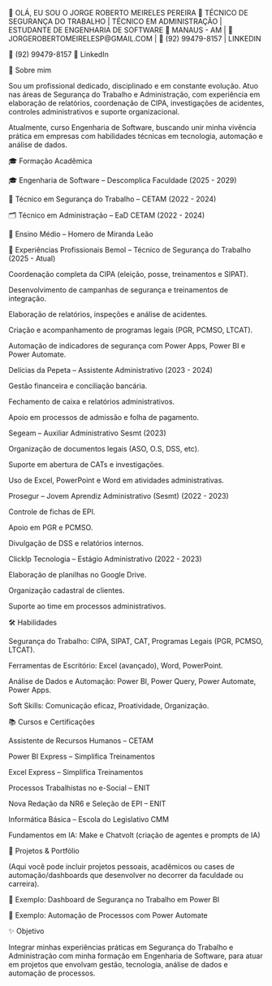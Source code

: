<span style="text-transform:uppercase;">
👋 Olá, eu sou o Jorge Roberto Meireles Pereira  
🎯 Técnico de Segurança do Trabalho | Técnico em Administração | Estudante de Engenharia de Software  
📍 Manaus - AM | 📧 jorgerobertomeirelesp@gmail.com | 📱 (92) 99479-8157 | LinkedIn  
</span>


📱 (92) 99479-8157
🔗 LinkedIn

🚀 Sobre mim

Sou um profissional dedicado, disciplinado e em constante evolução.
Atuo nas áreas de Segurança do Trabalho e Administração, com experiência em elaboração de relatórios, coordenação de CIPA, investigações de acidentes, controles administrativos e suporte organizacional.

Atualmente, curso Engenharia de Software, buscando unir minha vivência prática em empresas com habilidades técnicas em tecnologia, automação e análise de dados.

🎓 Formação Acadêmica

🎓 Engenharia de Software – Descomplica Faculdade (2025 - 2029)

🦺 Técnico em Segurança do Trabalho – CETAM (2022 - 2024)

🗂️ Técnico em Administração – EaD CETAM (2022 - 2024)

🎒 Ensino Médio – Homero de Miranda Leão

💼 Experiências Profissionais
Bemol – Técnico de Segurança do Trabalho (2025 - Atual)

Coordenação completa da CIPA (eleição, posse, treinamentos e SIPAT).

Desenvolvimento de campanhas de segurança e treinamentos de integração.

Elaboração de relatórios, inspeções e análise de acidentes.

Criação e acompanhamento de programas legais (PGR, PCMSO, LTCAT).

Automação de indicadores de segurança com Power Apps, Power BI e Power Automate.

Delícias da Pepeta – Assistente Administrativo (2023 - 2024)

Gestão financeira e conciliação bancária.

Fechamento de caixa e relatórios administrativos.

Apoio em processos de admissão e folha de pagamento.

Segeam – Auxiliar Administrativo Sesmt (2023)

Organização de documentos legais (ASO, O.S, DSS, etc).

Suporte em abertura de CATs e investigações.

Uso de Excel, PowerPoint e Word em atividades administrativas.

Prosegur – Jovem Aprendiz Administrativo (Sesmt) (2022 - 2023)

Controle de fichas de EPI.

Apoio em PGR e PCMSO.

Divulgação de DSS e relatórios internos.

ClickIp Tecnologia – Estágio Administrativo (2022 - 2023)

Elaboração de planilhas no Google Drive.

Organização cadastral de clientes.

Suporte ao time em processos administrativos.

🛠️ Habilidades

Segurança do Trabalho: CIPA, SIPAT, CAT, Programas Legais (PGR, PCMSO, LTCAT).

Ferramentas de Escritório: Excel (avançado), Word, PowerPoint.

Análise de Dados e Automação: Power BI, Power Query, Power Automate, Power Apps.

Soft Skills: Comunicação eficaz, Proatividade, Organização.

📚 Cursos e Certificações

Assistente de Recursos Humanos – CETAM

Power BI Express – Simplifica Treinamentos

Excel Express – Simplifica Treinamentos

Processos Trabalhistas no e-Social – ENIT

Nova Redação da NR6 e Seleção de EPI – ENIT

Informática Básica – Escola do Legislativo CMM

Fundamentos em IA: Make e Chatvolt (criação de agentes e prompts de IA)

📌 Projetos & Portfólio

(Aqui você pode incluir projetos pessoais, acadêmicos ou cases de automação/dashboards que desenvolver no decorrer da faculdade ou carreira).

🔗 Exemplo: Dashboard de Segurança no Trabalho em Power BI

🔗 Exemplo: Automação de Processos com Power Automate

✨ Objetivo

Integrar minhas experiências práticas em Segurança do Trabalho e Administração com minha formação em Engenharia de Software, para atuar em projetos que envolvam gestão, tecnologia, análise de dados e automação de processos.
